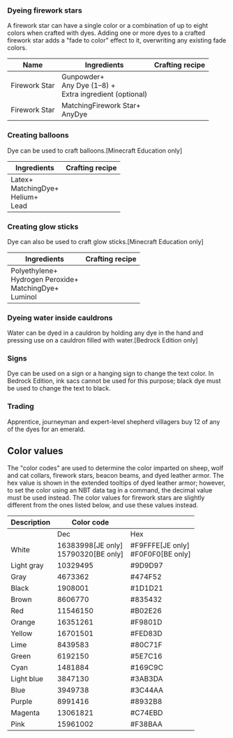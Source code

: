 ### Dyeing firework stars
A firework star can have a single color or a combination of up to eight colors when crafted with dyes. Adding one or more dyes to a crafted firework star adds a "fade to color" effect to it, overwriting any existing fade colors.

| Name          | Ingredients                                                    | Crafting recipe |
|---------------|----------------------------------------------------------------|-----------------|
| Firework Star | Gunpowder+<br/>Any Dye (1–8) +<br/>Extra ingredient (optional) |                 |
| Firework Star | MatchingFirework Star+<br/>AnyDye                              |                 |

### Creating balloons
Dye can be used to craft balloons.‌[Minecraft Education  only]

| Ingredients                                  | Crafting recipe |
|----------------------------------------------|-----------------|
| Latex+<br/>MatchingDye+<br/>Helium+<br/>Lead |                 |

### Creating glow sticks
Dye can also be used to craft glow sticks.‌[Minecraft Education  only]

| Ingredients                                                       | Crafting recipe |
|-------------------------------------------------------------------|-----------------|
| Polyethylene+<br/>Hydrogen Peroxide+<br/>MatchingDye+<br/>Luminol |                 |

### Dyeing water inside cauldrons
Water can be dyed in a cauldron by holding any dye in the hand and pressing use on a cauldron filled with water.‌[Bedrock Edition  only]

### Signs
Dye can be used on a sign or a hanging sign to change the text color. In Bedrock Edition, ink sacs cannot be used for this purpose; black dye must be used to change the text to black.

### Trading
Apprentice, journeyman and expert-level shepherd villagers buy 12 of any of the dyes for an emerald.

## Color values
The "color codes" are used to determine the color imparted on sheep, wolf and cat collars, firework stars, beacon beams, and dyed leather armor. The hex value is shown in the extended tooltips of dyed leather armor; however, to set the color using an NBT data tag in a command, the decimal value must be used instead. The color values for firework stars are slightly different from the ones listed below, and use these values instead.

| Description | Color code                                  |                                           |
|-------------|---------------------------------------------|-------------------------------------------|
|             | Dec                                         | Hex                                       |
| White       | 16383998‌[JE  only]<br/>15790320‌[BE  only] | #F9FFFE‌[JE  only]<br/>#F0F0F0‌[BE  only] |
| Light gray  | 10329495                                    | #9D9D97                                   |
| Gray        | 4673362                                     | #474F52                                   |
| Black       | 1908001                                     | #1D1D21                                   |
| Brown       | 8606770                                     | #835432                                   |
| Red         | 11546150                                    | #B02E26                                   |
| Orange      | 16351261                                    | #F9801D                                   |
| Yellow      | 16701501                                    | #FED83D                                   |
| Lime        | 8439583                                     | #80C71F                                   |
| Green       | 6192150                                     | #5E7C16                                   |
| Cyan        | 1481884                                     | #169C9C                                   |
| Light blue  | 3847130                                     | #3AB3DA                                   |
| Blue        | 3949738                                     | #3C44AA                                   |
| Purple      | 8991416                                     | #8932B8                                   |
| Magenta     | 13061821                                    | #C74EBD                                   |
| Pink        | 15961002                                    | #F38BAA                                   |


